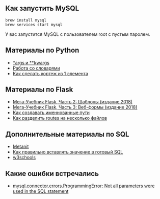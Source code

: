 ## Как запустить MySQL

```shell script
brew install mysql
brew services start mysql
```
У вас запустится MySQL с пользователем root с пустым паролем.

## Материалы по Python

* [*args и **kwargs](https://tproger.ru/translations/python-args-and-kwargs/)
* [Работа со словарями](https://pythonworld.ru/tipy-dannyx-v-python/slovari-dict-funkcii-i-metody-slovarej.html)
* [Как сделать кортеж из 1 элемента](https://stackoverflow.com/questions/12876177/how-to-create-a-tuple-with-only-one-element)

## Материалы по Flask

* [Мега-Учебник Flask, Часть 2: Шаблоны (издание 2018)](https://habr.com/ru/post/346340/)
* [Мега-Учебник Flask, Часть 3: Веб-формы (издание 2018)](https://habr.com/ru/post/346342/)
* [Как создавать именнованные пути](https://stackoverflow.com/questions/24892035/how-can-i-get-the-named-parameters-from-a-url-using-flask)
* [Как разделить routes на несколько файлов](https://stackoverflow.com/questions/42608516/flask-router-from-other-file)


## Дополнительные материалы по SQL

* [Metanit](https://metanit.com/sql/mysql/1.1.php)
* [Как правильно вставлять значение в готовый SQL](https://realpython.com/prevent-python-sql-injection/)
* [w3schools](https://www.w3schools.com/python/python_mysql_getstarted.asp)

## Какие ошибки встречались

* [mysql.connector.errors.ProgrammingError: Not all parameters were used in the SQL statement](https://stackoverflow.com/questions/20818155/not-all-parameters-were-used-in-the-sql-statement-python-mysql)





